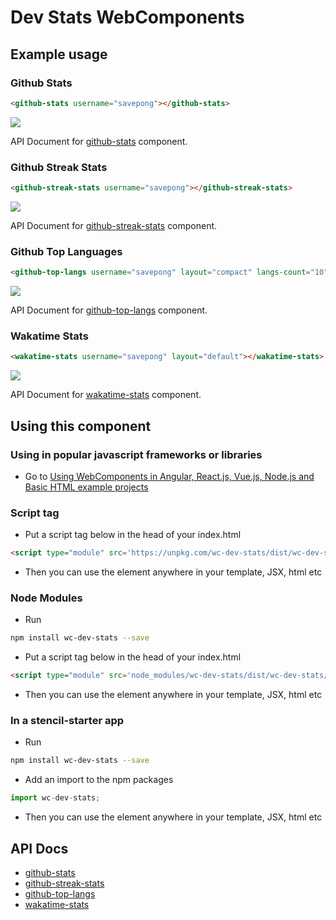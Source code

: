 # Dev Stats WebComponents

## Example usage

### Github Stats

```html
<github-stats username="savepong"></github-stats>
```

![](https://github-readme-stats.vercel.app/api?username=savepong&show_icons=true&count_private=true&theme=&hide_border=&bg_color=&text_color=)

API Document for [github-stats](src/components/github-stats/readme.md) component.

### Github Streak Stats

```html
<github-streak-stats username="savepong"></github-streak-stats>
```

![](https://github-readme-streak-stats.herokuapp.com/?user=savepong&theme=&hide_border=&background=&dates=)

API Document for [github-streak-stats](src/components/github-streak-stats/readme.md) component.

### Github Top Languages

```html
<github-top-langs username="savepong" layout="compact" langs-count="10"></github-top-langs>
```

![](https://github-readme-stats.vercel.app/api/top-langs/?username=savepong&layout=compact&langs_count=10&theme=&hide_border=&bg_color=&text_color=)

API Document for [github-top-langs](src/components/github-top-langs/readme.md) component.

### Wakatime Stats

```html
<wakatime-stats username="savepong" layout="default"></wakatime-stats>
```

![](https://github-readme-stats.vercel.app/api/wakatime?username=@savepong&layout=default&theme=&hide_border=&bg_color=&text_color=)

API Document for [wakatime-stats](src/components/wakatime-stats/readme.md) component.

## Using this component

### Using in popular javascript frameworks or libraries
- Go to [Using WebComponents in Angular, React.js, Vue.js, Node.js and Basic HTML example projects](https://github.com/savepong/using-web-components)

### Script tag

- Put a script tag below in the head of your index.html
```html
<script type="module" src='https://unpkg.com/wc-dev-stats/dist/wc-dev-stats/wc-dev-stats.esm.js'></script>
```
- Then you can use the element anywhere in your template, JSX, html etc

### Node Modules

- Run 
```bash
npm install wc-dev-stats --save
```
- Put a script tag below in the head of your index.html
```html
<script type="module" src='node_modules/wc-dev-stats/dist/wc-dev-stats/wc-dev-stats.esm.js'></script>
```
- Then you can use the element anywhere in your template, JSX, html etc

### In a stencil-starter app

- Run 
```bash
npm install wc-dev-stats --save
```
- Add an import to the npm packages 
```javascript
import wc-dev-stats;
```
- Then you can use the element anywhere in your template, JSX, html etc

## API Docs

- [github-stats](src/components/github-stats/readme.md)
- [github-streak-stats](src/components/github-streak-stats/readme.md)
- [github-top-langs](src/components/github-top-langs/readme.md)
- [wakatime-stats](src/components/wakatime-stats/readme.md)
